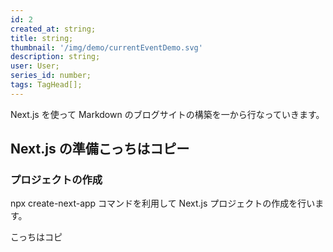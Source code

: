 ```yaml
---
id: 2
created_at: string;
title: string;
thumbnail: '/img/demo/currentEventDemo.svg'
description: string;
user: User;
series_id: number;
tags: TagHead[];
---
```

Next.js を使って Markdown のブログサイトの構築を一から行なっていきます。

## Next.js の準備こっちはコピー

### プロジェクトの作成

npx create-next-app コマンドを利用して Next.js プロジェクトの作成を行います。

こっちはコピ
